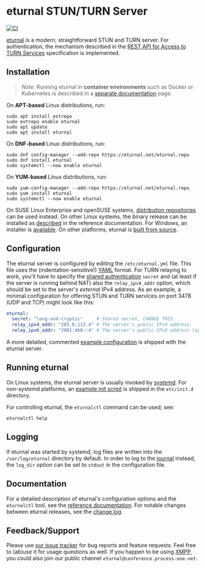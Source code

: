# eturnal STUN/TURN Server

[![CI](https://github.com/processone/eturnal/actions/workflows/ci.yml/badge.svg)][1]

[eturnal][2] is a modern, straightforward STUN and TURN server. For
authentication, the mechanism described in the [REST API for Access to TURN
Services][3] specification is implemented.

## Installation

> _Note:_ Running eturnal in **container environments** such as Docker or
> Kubernetes is described in a [separate documentation][4] page.

On **APT-based** Linux distributions, run:

    sudo apt install extrepo
    sudo extrepo enable eturnal
    sudo apt update
    sudo apt install eturnal

On **DNF-based** Linux distributions, run:

    sudo dnf config-manager --add-repo https://eturnal.net/eturnal.repo
    sudo dnf install eturnal
    sudo systemctl --now enable eturnal

On **YUM-based** Linux distributions, run:

    sudo yum-config-manager --add-repo https://eturnal.net/eturnal.repo
    sudo yum install eturnal
    sudo systemctl --now enable eturnal

On SUSE Linux Enterprise and openSUSE systems, [distribution repositories][5]
can be used instead. On other Linux systems, the binary release can be installed
as [described][6] in the reference documentation. For Windows, an installer is
[available][7]. On other platforms, eturnal is [built from source][8].

## Configuration

The eturnal server is configured by editing the `/etc/eturnal.yml` file. This
file uses the (indentation-sensitive!) [YAML][9] format. For TURN relaying to
work, you'll have to specify the [shared authentication][3] `secret` and (at
least if the server is running behind NAT) also the `relay_ipv4_addr` option,
which should be set to the server's _external_ IPv4 address. As an example, a
minimal configuration for offering STUN and TURN services on port 3478 (UDP and
TCP) might look like this:

```yaml
eturnal:
  secret: "long-and-cryptic"     # Shared secret, CHANGE THIS.
  relay_ipv4_addr: "203.0.113.4" # The server's public IPv4 address.
  relay_ipv6_addr: "2001:db8::4" # The server's public IPv6 address (optional).
```

A more detailed, commented [example configuration][10] is shipped with the
eturnal server.

## Running eturnal

On Linux systems, the eturnal server is usually invoked by [systemd][11]. For
non-systemd platforms, an [example init script][12] is shipped in the
`etc/init.d` directory.

For controlling eturnal, the `eturnalctl` command can be used; see:

    eturnalctl help

## Logging

If eturnal was started by systemd, log files are written into the
`/var/log/eturnal` directory by default. In order to log to the [journal][13]
instead, the `log_dir` option can be set to `stdout` in the configuration file.

## Documentation

For a detailed description of eturnal's configuration options and the
`eturnalctl` tool, see the [reference documentation][14]. For notable changes
between eturnal releases, see the [change log][15].

## Feedback/Support

Please use [our issue tracker][16] for bug reports and feature requests. Feel
free to (ab)use it for usage questions as well. If you happen to be using
[XMPP][17], you could also join our public channel
`eturnal@conference.process-one.net`.

 [1]: https://github.com/processone/eturnal/actions/workflows/ci.yml
 [2]: https://eturnal.net/
 [3]: https://tools.ietf.org/html/draft-uberti-behave-turn-rest-00
 [4]: https://eturnal.net/documentation/code/docker.html
 [5]: https://software.opensuse.org/download/?package=eturnal&project=devel:languages:erlang
 [6]: https://eturnal.net/documentation/#Installation
 [7]: https://eturnal.net/windows/
 [8]: https://github.com/processone/eturnal/blob/1.8.3/INSTALL.md
 [9]: https://en.wikipedia.org/wiki/YAML
[10]: https://github.com/processone/eturnal/blob/1.8.3/config/eturnal.yml
[11]: https://www.freedesktop.org/software/systemd/man/systemctl.html
[12]: https://github.com/processone/eturnal/blob/1.8.3/scripts/eturnal.init
[13]: https://www.freedesktop.org/software/systemd/man/systemd-journald.service.html
[14]: https://eturnal.net/documentation/
[15]: https://github.com/processone/eturnal/blob/1.8.3/CHANGELOG.md
[16]: https://github.com/processone/eturnal/issues
[17]: https://xmpp.org
